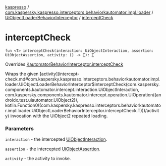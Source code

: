 [kaspresso](../../index.md) / [com.kaspersky.kaspresso.interceptors.behaviorkautomator.impl.loader](../index.md) / [UiObjectLoaderBehaviorInterceptor](index.md) / [interceptCheck](./intercept-check.md)

# interceptCheck

`fun <T> interceptCheck(interaction: UiObjectInteraction, assertion: UiObjectAssertion, activity: () -> `[`T`](intercept-check.md#T)`): `[`T`](intercept-check.md#T)

Overrides [KautomatorBehaviorInterceptor.interceptCheck](../../com.kaspersky.kaspresso.interceptors.behaviorkautomator/-kautomator-behavior-interceptor/intercept-check.md)

Wraps the given [activity](intercept-check.md#com.kaspersky.kaspresso.interceptors.behaviorkautomator.impl.loader.UiObjectLoaderBehaviorInterceptor$interceptCheck(com.kaspersky.components.kautomator.intercept.interaction.UiObjectInteraction, com.kaspersky.components.kautomator.intercept.operation.UiOperation((androidx.test.uiautomator.UiObject2)), kotlin.Function0((com.kaspersky.kaspresso.interceptors.behaviorkautomator.impl.loader.UiObjectLoaderBehaviorInterceptor.interceptCheck.T)))/activity) invocation with the UiObject2 repeated loading.

### Parameters

`interaction` - the intercepted [UiObjectInteraction](#).

`assertion` - the intercepted [UiObjectAssertion](#).

`activity` - the activity to invoke.